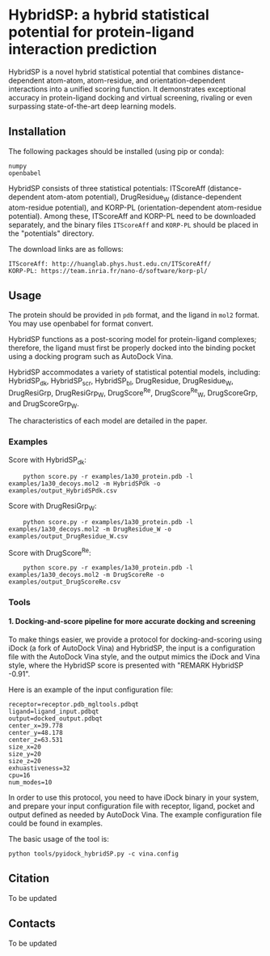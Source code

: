 # HybridSP: a hybrid statistical potential for protein-ligand interaction prediction
HybridSP is a novel hybrid statistical potential that combines distance-dependent atom-atom, atom-residue, and orientation-dependent interactions into a unified scoring function. 
It demonstrates exceptional accuracy in protein-ligand docking and virtual screening, rivaling or even surpassing state-of-the-art deep learning models.

## Installation
The following packages should be installed (using pip or conda):

    numpy
    openbabel

HybridSP consists of three statistical potentials: ITScoreAff (distance-dependent atom-atom potential), DrugResidue<sub>W</sub> (distance-dependent atom-residue potential), and KORP-PL (orientation-dependent atom-residue potential). 
Among these, ITScoreAff and KORP-PL need to be downloaded separately, and the binary files `ITScoreAff` and `KORP-PL` should be placed in the "potentials" directory. 

The download links are as follows:

    ITScoreAff: http://huanglab.phys.hust.edu.cn/ITScoreAff/
    KORP-PL: https://team.inria.fr/nano-d/software/korp-pl/

## Usage
The protein should be provided in `pdb` format, and the ligand in `mol2` format. You may use openbabel for format convert. 

HybridSP functions as a post-scoring model for protein-ligand complexes; therefore, the ligand must first be properly docked into the binding pocket using a docking program such as AutoDock Vina.

HybridSP accommodates a variety of statistical potential models, including: 
HybridSP<sub>dk</sub>,
HybridSP<sub>scr</sub>,
HybridSP<sub>bl</sub>,
DrugResidue,
DrugResidue<sub>W</sub>,
DrugResiGrp,
DrugResiGrp<sub>W</sub>,
DrugScore<sup>Re</sup>,
DrugScore<sup>Re</sup><sub>W</sub>,
DrugScoreGrp, and
DrugScoreGrp<sub>W</sub>.

The characteristics of each model are detailed in the paper.

### Examples
Score with HybridSP<sub>dk</sub>:
```
    python score.py -r examples/1a30_protein.pdb -l examples/1a30_decoys.mol2 -m HybridSPdk -o examples/output_HybridSPdk.csv
```
Score with DrugResiGrp<sub>W</sub>:
```
    python score.py -r examples/1a30_protein.pdb -l examples/1a30_decoys.mol2 -m DrugResidue_W -o examples/output_DrugResidue_W.csv
```
Score with DrugScore<sup>Re</sup>:
```
    python score.py -r examples/1a30_protein.pdb -l examples/1a30_decoys.mol2 -m DrugScoreRe -o examples/output_DrugScoreRe.csv
```

### Tools
#### 1. Docking-and-score pipeline for more accurate docking and screening
To make things easier, we provide a protocol for docking-and-scoring using iDock (a fork of AutoDock Vina) and HybridSP, the input is a configuration file with the AutoDock Vina style, and the output mimics the iDock and Vina style, where the HybridSP score is presented with "REMARK HybridSP -0.91".

Here is an example of the input configuration file:
```
receptor=receptor.pdb_mgltools.pdbqt
ligand=ligand_input.pdbqt
output=docked_output.pdbqt
center_x=39.778
center_y=48.178
center_z=63.531
size_x=20
size_y=20
size_z=20
exhuastiveness=32
cpu=16
num_modes=10
```

In order to use this protocol, you need to have iDock binary in your system, and prepare your input configuration file with receptor, ligand, pocket and output defined as needed by AutoDock Vina. The example configuration file could be found in examples.

The basic usage of the tool is:

```
python tools/pyidock_hybridSP.py -c vina.config
```

## Citation
To be updated

## Contacts
To be updated

